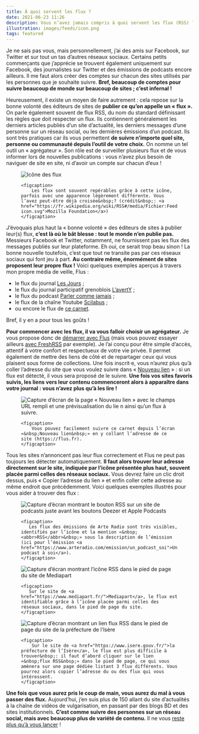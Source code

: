 ```yaml
---
title: À quoi servent les flux ?
date: 2021-06-23 11:26
description: Vous n’avez jamais compris à quoi servent les flux (RSS) ?
illustration: images/feeds/icon.png
tags: featured
---
```


Je ne sais pas vous, mais personnellement, j’ai des amis sur Facebook, sur Twitter et sur tout un tas d’autres réseaux sociaux. Certains petits commerçants que j’apprécie se trouvent également uniquement sur Facebook, des journalistes sur Twitter et des émissions de podcasts encore ailleurs. Il me faut alors créer des comptes sur chacun des sites utilisés par les personnes que je souhaite suivre. **Bref, beaucoup de comptes pour suivre beaucoup de monde sur beaucoup de sites&nbsp;; c’est infernal&nbsp;!**

Heureusement, il existe un moyen de faire autrement&nbsp;: cela repose sur la bonne volonté des éditeurs de sites de **publier ce qu’on appelle un «&nbsp;flux&nbsp;».** On parle également souvent de flux <abbr>RSS</abbr>, du nom du standard définissant les règles que doit respecter un flux. Ils contiennent généralement les derniers articles publiés d’un site d’actualité, les derniers messages d’une personne sur un réseau social, ou les dernières émissions d’un podcast. Ils sont très pratiques car ils vous permettent **de suivre n’importe quel site, personne ou communauté depuis l’outil de votre choix.** On nomme un tel outil un «&nbsp;agrégateur&nbsp;». Son rôle est de surveiller plusieurs flux et de vous informer lors de nouvelles publications&nbsp;: vous n’avez plus besoin de naviguer de site en site, ni d’avoir un compte sur chacun d’eux&nbsp;!

<figure>
    <img class="illustration illustration--figure illustration--centered" src="images/feeds/icon.png" alt="Icône des flux">

    <figcaption>
        Les flux sont souvent repérables grâce à cette icône, parfois avec une apparence légèrement différente. Vous l’avez peut-être déjà croisée&nbsp;? (crédit&nbsp;: <a href="https://fr.wikipedia.org/wiki/RSS#/media/Fichier:Feed-icon.svg">Mozilla Foundation</a>)
    </figcaption>
</figure>

J’évoquais plus haut la «&nbsp;bonne volonté&nbsp;» des éditeurs de sites à publier leur(s) flux, **c’est là où le bât blesse&nbsp;: tout le monde n’en publie pas.** Messieurs Facebook et Twitter, notamment, ne fournissent pas les flux des messages publiés sur leur plateforme. Eh oui, ce serait trop beau sinon&nbsp;! La bonne nouvelle toutefois, c’est que tout ne transite pas par ces réseaux sociaux qui font jeu à part. **Au contraire même, énormément de sites proposent leur propre flux&nbsp;!** Voici quelques exemples aperçus à travers mon propre média de veille, Flus&nbsp;:

- le flux du journal [Les Jours](https://app.flus.fr/collections/1697727089757979761)&nbsp;;
- le flux du journal participatif grenoblois [L’avertY](https://app.flus.fr/collections/1698378592535730131)&nbsp;;
- le flux du podcast [Parler comme jamais](https://app.flus.fr/collections/1698378592534782391)&nbsp;;
- le flux de la chaîne Youtube [Scilabus](https://app.flus.fr/collections/1698378592535746349)&nbsp;;
- ou encore le flux de [ce carnet](https://app.flus.fr/collections/1697725479256195983).

Bref, il y en a pour tous les goûts&nbsp;!

**Pour commencer avec les flux, il va vous falloir choisir un agrégateur.** Je vous propose donc de [démarrer avec Flus](https://flus.fr) (mais vous pouvez essayer ailleurs [avec FreshRSS](https://app.flus.fr/collections/1698850762083905588) par exemple). Je l’ai conçu pour être simple d’accès, attentif à votre confort et respectueux de votre vie privée. Il permet également de mettre des liens de côté et de repartager ceux qui vous plaisent sous forme de collections. Une fois inscrit⋅e, vous n’aurez plus qu’à coller l’adresse du site que vous voulez suivre dans «&nbsp;[Nouveau lien](https://app.flus.fr/links/search)&nbsp;»&nbsp;: si un flux est détecté, il vous sera proposé de le suivre. **Une fois vos sites favoris suivis, les liens vers leur contenu commenceront alors à apparaître dans votre journal&nbsp;: vous n’avez plus qu’à les lire&nbsp;!**

<figure>
    <div class="screenshot">
        <img class="illustration screenshot__image" src="images/flusio-search-3.png" alt="Capture d’écran de la page «&nbsp;Nouveau lien&nbsp;» avec le champs URL rempli et une prévisualisation du lie
n ainsi qu’un flux à suivre.">
    </div>

    <figcaption>
		Vous pouvez facilement suivre ce carnet depuis l’écran «&nbsp;Nouveau lien&nbsp;» en y collant l’adresse de ce site (https://flus.fr).
    </figcaption>
</figure>

Tous les sites n’annoncent pas leur flux correctement et Flus ne peut pas toujours les détecter automatiquement. **Il faut alors trouver leur adresse directement sur le site, indiquée par l’icône présentée plus haut, souvent placée parmi celles des réseaux sociaux.** Vous devrez faire un clic droit dessus, puis «&nbsp;Copier l’adresse du lien&nbsp;» et enfin coller cette adresse au même endroit que précédemment. Voici quelques exemples illustrés pour vous aider à trouver des flux&nbsp;:

<figure>
    <div class="screenshot">
    	<img class="illustration screenshot__image" src="images/feeds/un-podcast-a-soi.png" alt="Capture d’écran montrant le bouton RSS sur un site de podcasts juste avant les boutons Deezer et Apple Podcasts">
	</div>

	<figcaption>
 	   Les flux des émissions de Arte Radio sont très visibles, identifiés par l’icône et la mention «&nbsp;<abbr>RSS</abbr>&nbsp;» sous la description de l’émission (ici pour l’émission <a href="https://www.arteradio.com/emission/un_podcast_soi">Un podcast à soi</a>).
	</figcaption>
</figure>

<figure>
    <div class="screenshot">
    	<img class="illustration screenshot__image" src="images/feeds/mediapart.png" alt="Capture d’écran montrant l’icône RSS dans le pied de page du site de Mediapart">
	</div>

	<figcaption>
 	   Sur le site de <a href="https://www.mediapart.fr/">Mediapart</a>, le flux est identifiable grâce à l’icône placée parmi celles des réseaux sociaux, dans le pied de page du site.
	</figcaption>
</figure>

<figure>
    <div class="screenshot">
   		<img class="illustration screenshot__image" src="images/feeds/prefecture-isere.png" alt="Capture d’écran montrant un lien flux RSS dans le pied de page du site de la préfecture de l’Isère">
	</div>

	<figcaption>
	    Sur le site de <a href="https://www.isere.gouv.fr/">la préfecture de l’Isère</a>, le flux est plus difficile à trouver&nbsp;: il faut d’abord cliquer sur le lien «&nbsp;flux RSS&nbsp;» dans le pied de page, ce qui vous amènera sur une page dédiée listant 3 flux différents. Vous pourrez alors copier l’adresse du ou des flux qui vous intéressent.
	</figcaption>
</figure>

**Une fois que vous aurez pris le coup de main, vous aurez du mal à vous passer des flux.** Aujourd’hui, j’en suis plus de 150 allant du site d’actualités à la chaîne de vidéos de vulgarisation, en passant par des blogs <abbr>BD</abbr> et des sites institutionnels. **C’est comme suivre des personnes sur un réseau social, mais avec beaucoup plus de variété de contenu.** Il ne vous [reste plus qu’à vous lancer](https://flus.fr)&nbsp;!
